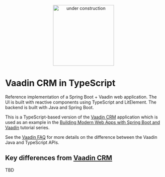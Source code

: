 <p align="center">
  <img src="https://user-images.githubusercontent.com/22416150/84907166-8bdb4f00-b0bb-11ea-8232-b7ebb836707d.png" width="196" alt="under construction">
</p>

# Vaadin CRM in TypeScript

Reference implementation of a Spring Boot + Vaadin web application.
The UI is built with reactive components using TypeScript and LitElement.
The backend is built with Java and Spring Boot.

This is a TypeScript-based version of the [Vaadin CRM](https://github.com/vaadin-learning-center/crm-tutorial) application which is used as an example in the [Building Modern Web Apps with Spring Boot and Vaadin](https://vaad.in/37pHRmY) tutorial series. 

See the [Vaadin FAQ](https://vaadin.com/faq) for more details on the difference between the Vaadin Java and TypeScript APIs.


## Key differences from [Vaadin CRM](https://github.com/vaadin-learning-center/crm-tutorial)
TBD
